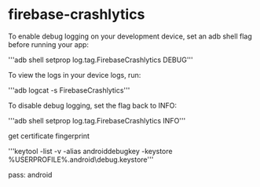 # firebase-crashlytics

To enable debug logging on your development device, set an adb shell flag before running your app:


'''adb shell setprop log.tag.FirebaseCrashlytics DEBUG'''


To view the logs in your device logs, run:


'''adb logcat -s FirebaseCrashlytics'''


To disable debug logging, set the flag back to INFO:


'''adb shell setprop log.tag.FirebaseCrashlytics INFO'''




get certificate fingerprint


'''keytool -list -v -alias androiddebugkey -keystore %USERPROFILE%\.android\debug.keystore'''

pass: android


